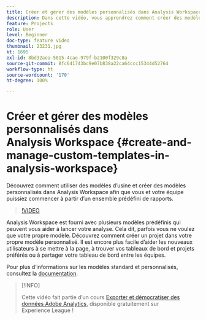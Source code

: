 ```yaml
---
title: Créer et gérer des modèles personnalisés dans Analysis Workspace
description: Dans cette vidéo, vous apprendrez comment créer des modèles personnalisés dans Analysis Workspace, afin que vous et votre équipe puissiez débuter à partir dʼun ensemble spécifique de rapports.
feature: Projects
role: User
level: Beginner
doc-type: feature video
thumbnail: 23231.jpg
kt: 1695
exl-id: 8bd32aea-5015-4cae-979f-b2100f329c8a
source-git-commit: 8fc641743bc9e07b838a22ca64ccc15344d52764
workflow-type: ht
source-wordcount: '170'
ht-degree: 100%

---
```


# Créer et gérer des modèles personnalisés dans Analysis Workspace {#create-and-manage-custom-templates-in-analysis-workspace}

Découvrez comment utiliser des modèles d’usine et créer des modèles personnalisés dans Analysis Workspace afin que vous et votre équipe puissiez commencer à partir d’un ensemble prédéfini de rapports.

>[!VIDEO](https://video.tv.adobe.com/v/23231/?quality=12&learn=on)

Analysis Workspace est fourni avec plusieurs modèles prédéfinis qui peuvent vous aider à lancer votre analyse. Cela dit, parfois vous ne voulez que votre propre modèle. Découvrez comment créer un projet dans votre propre modèle personnalisé. Il est encore plus facile dʼaider les nouveaux utilisateurs à se mettre à la page, à trouver vos tableaux de bord et projets préférés ou à partager votre tableau de bord entre les équipes.

Pour plus dʼinformations sur les modèles standard et personnalisés, consultez la [documentation](https://experienceleague.adobe.com/docs/analytics/analyze/analysis-workspace/build-workspace-project/starter-projects.html?lang=fr).

>[!INFO]
>
> Cette vidéo fait partie d’un cours [Exporter et démocratiser des données Adobe Analytics](https://experienceleague.adobe.com/?recommended=Analytics-A-1-2022.1.democratizing&amp;lang=fr), disponible gratuitement sur Experience League !
